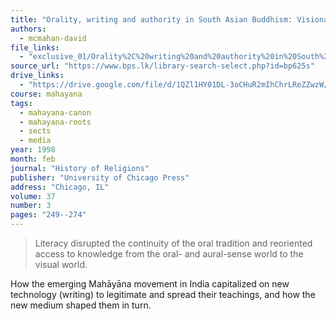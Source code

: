 ```yaml
---
title: "Orality, writing and authority in South Asian Buddhism: Visionary Literature and the Struggle for Legitimacy in the Mahāyāna"
authors:
  - mcmahan-david
file_links:
  - "exclusive_01/Orality%2C%20writing%20and%20authority%20in%20South%20Asian%20Buddhism_%20Visionary%20Literature%20and%20the%20Struggle%20for%20Legitimacy%20in%20the%20Mah%C4%81y%C4%81na%20-%20David%20McMahan.pdf"
source_url: "https://www.bps.lk/library-search-select.php?id=bp625s"
drive_links:
  - "https://drive.google.com/file/d/1QZl1HY01DL-3oCHuR2mIhChrLReZZwzW/view?usp=drivesdk"
course: mahayana
tags:
  - mahayana-canon
  - mahayana-roots
  - sects
  - media
year: 1998
month: feb
journal: "History of Religions"
publisher: "University of Chicago Press"
address: "Chicago, IL"
volume: 37
number: 3
pages: "249--274"
---
```


> Literacy disrupted the continuity of the oral tradition and reoriented access to knowledge from the oral- and aural-sense world to the visual world.

How the emerging Mahāyāna movement in India capitalized on new technology (writing) to legitimate and spread their teachings, and how the new medium shaped them in turn.
